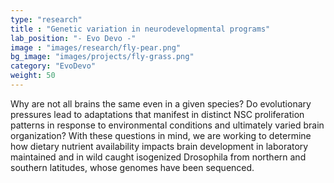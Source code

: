 ```yaml
---
type: "research"
title : "Genetic variation in neurodevelopmental programs"
lab_position: "- Evo Devo -"
image : "images/research/fly-pear.png"
bg_image: "images/projects/fly-grass.png"
category: "EvoDevo"
weight: 50
---
```

Why are not all brains the same even in a given species? Do evolutionary pressures lead to adaptations that manifest in distinct NSC proliferation patterns in response to environmental conditions and ultimately varied brain organization? With these questions in mind, we are working to determine how dietary nutrient availability impacts brain development in laboratory maintained and in wild caught isogenized Drosophila from northern and southern latitudes, whose genomes have been sequenced.
